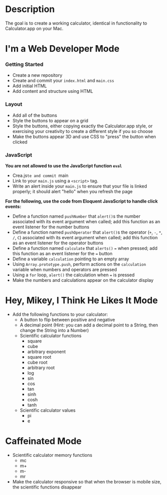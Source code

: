 # Description

The goal is to create a working calculator, identical in functionality to Calculator.app on your Mac.

# I'm a Web Developer Mode

### Getting Started

- Create a new repository
- Create and commit your `index.html` and `main.css`
- Add initial HTML
- Add content and structure using HTML

### Layout

- Add all of the buttons
- Style the buttons to appear on a grid
- Style the buttons, either copying exactly the Calculator.app style, or exercising your creativity to create a different style if you so choose
- Make the buttons appear 3D and use CSS to "press" the button when clicked

### JavaScript

**You are not allowed to use the JavaScript function `eval`**

- Crea.js`te and commit `main
- Link to your `main.js` using a `<script>` tag.
- Write an alert inside your `main.js` to ensure that your file is linked properly; it should alert "hello" when you refresh the page

**For the following, use the code from Eloquent JavaScript to handle click events:**

- Define a function named `pushNumber` that `alert()`s the number associated with its event argument when called; add this function as an event listener for the number buttons
- Define a function named `pushOperator` that `alert()`s the operator (`+`, `-`, `*`, `/`, `C`) associated with its event argument when called; add this function as an event listener for the operator buttons
- Define a function named `calculate` that `alerts()` `=` when pressed; add this function as an event listener for the `=` button
- Define a variable `calculation` pointing to an empty array
- Using `Array.prototype.push`, perform actions on the `calculation` variable when numbers and operators are pressed
- Using a `for` loop, `alert()` the calculation when `=` is pressed
- Make the numbers and calculations appear on the calculator display

# Hey, Mikey, I Think He Likes It Mode

- Add the following functions to your calculator:
  - A button to flip between positive and negative
  - A decimal point (Hint: you can add a decimal point to a String, then change the String into a Number)
  - Scientific calculator functions
    - square
    - cube
    - arbitrary exponent
    - square root
    - cube root
    - arbitrary root
    - log
    - sin
    - cos
    - tan
    - sinh
    - cosh
    - tanh
  - Scientific calculator values
    - pi
    - e

# Caffeinated Mode

- Scientific calculator memory functions
  - mc
  - m+
  - m-
  - mr
- Make the calculator responsive so that when the browser is mobile size, the scientific functions disappear
